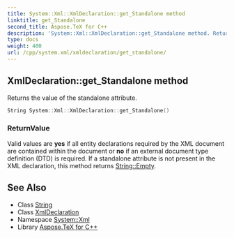 ```yaml
---
title: System::Xml::XmlDeclaration::get_Standalone method
linktitle: get_Standalone
second_title: Aspose.TeX for C++
description: 'System::Xml::XmlDeclaration::get_Standalone method. Returns the value of the standalone attribute in C++.'
type: docs
weight: 400
url: /cpp/system.xml/xmldeclaration/get_standalone/
---
```

## XmlDeclaration::get_Standalone method


Returns the value of the standalone attribute.

```cpp
String System::Xml::XmlDeclaration::get_Standalone()
```


### ReturnValue

Valid values are **yes** if all entity declarations required by the XML document are contained within the document or **no** if an external document type definition (DTD) is required. If a standalone attribute is not present in the XML declaration, this method returns [String::Empty](../../../system/string/empty/).

## See Also

* Class [String](../../../system/string/)
* Class [XmlDeclaration](../)
* Namespace [System::Xml](../../)
* Library [Aspose.TeX for C++](../../../)
